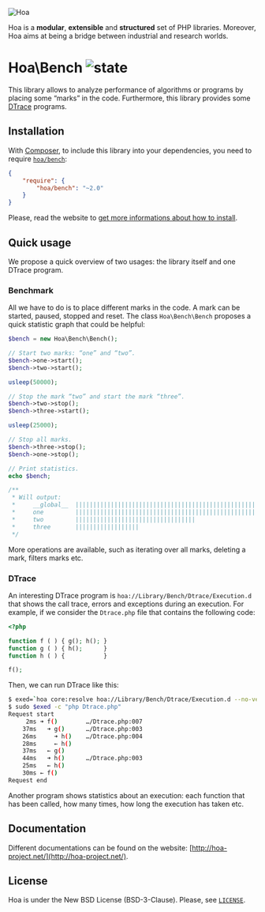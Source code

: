 ![Hoa](http://static.hoa-project.net/Image/Hoa_small.png)

Hoa is a **modular**, **extensible** and **structured** set of PHP libraries.
Moreover, Hoa aims at being a bridge between industrial and research worlds.

# Hoa\Bench ![state](http://central.hoa-project.net/State/Bench)

This library allows to analyze performance of algorithms or programs by placing
some “marks” in the code. Furthermore, this library provides some
[DTrace](http://dtrace.org/guide/) programs.

## Installation

With [Composer](http://getcomposer.org/), to include this library into your
dependencies, you need to require
[`hoa/bench`](https://packagist.org/packages/hoa/bench):

```json
{
    "require": {
        "hoa/bench": "~2.0"
    }
}
```

Please, read the website to [get more informations about how to
install](http://hoa-project.net/Source.html).

## Quick usage

We propose a quick overview of two usages: the library itself and one DTrace
program.

### Benchmark

All we have to do is to place different marks in the code. A mark can be
started, paused, stopped and reset. The class `Hoa\Bench\Bench` proposes a quick
statistic graph that could be helpful:

```php
$bench = new Hoa\Bench\Bench();

// Start two marks: “one” and “two”.
$bench->one->start();
$bench->two->start();

usleep(50000);

// Stop the mark “two” and start the mark “three”.
$bench->two->stop();
$bench->three->start();

usleep(25000);

// Stop all marks.
$bench->three->stop();
$bench->one->stop();

// Print statistics.
echo $bench;

/**
 * Will output:
 *     __global__  ||||||||||||||||||||||||||||||||||||||||||||||||||||    77ms, 100.0%
 *     one         ||||||||||||||||||||||||||||||||||||||||||||||||||||    77ms,  99.8%
 *     two         ||||||||||||||||||||||||||||||||||                      51ms,  65.9%
 *     three       ||||||||||||||||||                                      26ms,  33.9%
 */
```

More operations are available, such as iterating over all marks, deleting a
mark, filters marks etc.

### DTrace

An interesting DTrace program is `hoa://Library/Bench/Dtrace/Execution.d` that
shows the call trace, errors and exceptions during an execution. For example, if
we consider the `Dtrace.php` file that contains the following code:

```php
<?php

function f ( ) { g(); h(); }
function g ( ) { h();      }
function h ( ) {           }

f();
```

Then, we can run DTrace like this:

```sh
$ exed=`hoa core:resolve hoa://Library/Bench/Dtrace/Execution.d --no-verbose`
$ sudo $exed -c "php Dtrace.php"
Request start
     2ms ➜ f()        …/Dtrace.php:007
    37ms   ➜ g()      …/Dtrace.php:003
    26ms     ➜ h()    …/Dtrace.php:004
    28ms     ← h()
    37ms   ← g()
    44ms   ➜ h()      …/Dtrace.php:003
    25ms   ← h()
    30ms ← f()
Request end
```

Another program shows statistics about an execution: each function that has been
called, how many times, how long the execution has taken etc.

## Documentation

Different documentations can be found on the website:
[http://hoa-project.net/](http://hoa-project.net/).

## License

Hoa is under the New BSD License (BSD-3-Clause). Please, see
[`LICENSE`](http://hoa-project.net/LICENSE).
